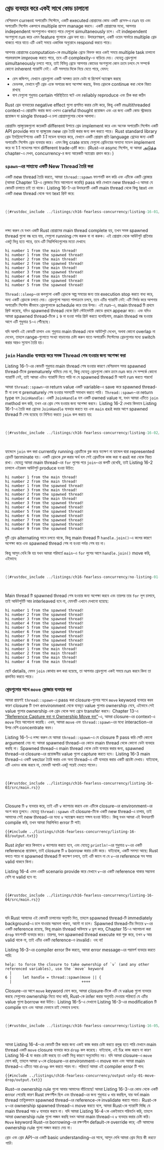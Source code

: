## থ্রেড ব্যবহার করে একই সাথে কোড চালানো

বেশিরভাগ current অপারেটিং সিস্টেমে, একটি executed প্রোগ্রামের কোড একটি _প্রসেস_-এ run হয় এবং অপারেটিং সিস্টেম একসাথে multiple প্রসেস manage করবে। একটি প্রোগ্রামের মধ্যে, আপনার independent অংশগুলোও থাকতে পারে যেগুলো simultaneously চলে। এই independent অংশগুলো run করে এমন feature গুলোকে _থ্রেড_ বলা হয়। উদাহরণস্বরূপ, একটি ওয়েব সার্ভারে multiple থ্রেড থাকতে পারে যাতে এটি একই সময়ে একাধিক অনুরোধে respond করতে পারে।

আপনার প্রোগ্রামের computation-কে multiple থ্রেডে বিভক্ত করে একই সময়ে multiple task চালানো পারফরম্যান্স improve করতে পারে, তবে এটি complexity-ও বাড়িয়ে দেয়। যেহেতু থ্রেডগুলো simultaneously চলতে পারে, তাই বিভিন্ন থ্রেডে আপনার কোডের অংশগুলো কোন ক্রমে চলবে সে সম্পর্কে কোনো inherent গ্যারান্টি নেই। এটি সমস্যার দিকে নিয়ে যেতে পারে, যেমন:

-   রেস কন্ডিশন, যেখানে থ্রেডগুলো একটি অসঙ্গত ক্রমে ডেটা বা রিসোর্স অ্যাক্সেস করছে
-   ডেডলক, যেখানে দুটি থ্রেড একে অপরের জন্য অপেক্ষা করছে, উভয় থ্রেডকে continue করা থেকে বিরত রাখছে
-   বাগ যেগুলো শুধুমাত্র certain পরিস্থিতিতে ঘটে এবং reliably reproduce এবং ঠিক করা কঠিন

Rust থ্রেড ব্যবহারের negative effect গুলো প্রশমিত করার চেষ্টা করে, কিন্তু একটি multithreaded context-এ প্রোগ্রামিং করার জন্য এখনও careful thought প্রয়োজন এবং এর জন্য একটি কোড স্ট্রাকচার প্রয়োজন যা single thread-এ চলা প্রোগ্রামগুলোর থেকে আলাদা।

প্রোগ্রামিং ল্যাঙ্গুয়েজগুলো কয়েকটি different উপায়ে থ্রেড implement করে এবং অনেক অপারেটিং সিস্টেম একটি API provide করে যা ল্যাঙ্গুয়েজ new থ্রেড তৈরি করার জন্য কল করতে পারে। Rust standard library থ্রেড ইমপ্লিমেন্টেশনের একটি _1:1_ মডেল ব্যবহার করে, যেখানে একটি প্রোগ্রাম প্রতি language থ্রেডের জন্য একটি অপারেটিং সিস্টেম থ্রেড ব্যবহার করে। এমন কিছু crate রয়েছে যেগুলো থ্রেডিংয়ের অন্যান্য মডেল implement করে যা 1:1 মডেলের সাথে different trade-off করে। (Rust-এর async সিস্টেম, যা আমরা அடுத்த chapter-এ দেখব, concurrency-র জন্য আরেকটি অ্যাপ্রোচ প্রদান করে।)

### `spawn`-এর সাহায্যে একটি New Thread তৈরি করা

একটি new thread তৈরি করতে, আমরা `thread::spawn` ফাংশনটি কল করি এবং এটিকে একটি ক্লোজার (আমরা Chapter 13-এ ক্লোজার নিয়ে আলোচনা করেছি) pass করি যেখানে new thread-এ আমরা যে কোডটি চালাতে চাই তা থাকে। Listing 16-1-এর উদাহরণটি একটি main thread থেকে কিছু text এবং একটি new thread থেকে অন্য text প্রিন্ট করে:

<Listing number="16-1" file-name="src/main.rs" caption="Main thread-এ অন্য কিছু প্রিন্ট করার সময় একটি new thread-এ কিছু প্রিন্ট করা">

```rust
{{#rustdoc_include ../listings/ch16-fearless-concurrency/listing-16-01/src/main.rs}}
```

</Listing>

লক্ষ্য করুন যে যখন একটি Rust প্রোগ্রামের main thread complete হয়, তখন সমস্ত spawned thread গুলো বন্ধ হয়ে যায়, সেগুলো running শেষ করুক বা না করুক। এই প্রোগ্রাম থেকে আউটপুট প্রতিবার একটু ভিন্ন হতে পারে, তবে এটি নিম্নলিখিতগুলোর মতো দেখাবে:

<!-- Not extracting output because changes to this output aren't significant;
the changes are likely to be due to the threads running differently rather than
changes in the compiler -->

```text
hi number 1 from the main thread!
hi number 1 from the spawned thread!
hi number 2 from the main thread!
hi number 2 from the spawned thread!
hi number 3 from the main thread!
hi number 3 from the spawned thread!
hi number 4 from the main thread!
hi number 4 from the spawned thread!
hi number 5 from the spawned thread!
```

`Thread::sleep`-এর কলগুলো একটি থ্রেডকে অল্প সময়ের জন্য তার execution stop করতে বাধ্য করে, অন্য একটি থ্রেডকে চলতে দেয়। থ্রেডগুলো সম্ভবত পালাক্রমে চলবে, তবে এটির গ্যারান্টি নেই: এটি নির্ভর করে আপনার অপারেটিং সিস্টেম কীভাবে থ্রেডগুলোকে schedule করে তার উপর। এই run-এ, main thread টি প্রথমে প্রিন্ট করেছে, যদিও spawned thread থেকে প্রিন্ট স্টেটমেন্টটি কোডে প্রথমে appear করে। এবং যদিও আমরা spawned thread-টিকে `i` `9` না হওয়া পর্যন্ত প্রিন্ট করতে বলেছিলাম, main thread বন্ধ হওয়ার আগে এটি শুধুমাত্র `5`-এ পৌঁছেছে।

যদি আপনি এই কোডটি চালান এবং শুধুমাত্র main thread থেকে আউটপুট দেখেন, অথবা কোনো overlap না দেখেন, তাহলে range-গুলোতে সংখ্যা বাড়ানোর চেষ্টা করুন যাতে অপারেটিং সিস্টেমের থ্রেডগুলোর মধ্যে switch করার আরও সুযোগ তৈরি হয়।

### `join` Handle ব্যবহার করে সমস্ত Thread শেষ হওয়ার জন্য অপেক্ষা করা

Listing 16-1-এর কোডটি শুধুমাত্র main thread শেষ হওয়ার কারণে বেশিরভাগ সময় spawned thread-টিকে prematurely থামিয়ে দেয় না, কিন্তু যেহেতু থ্রেডগুলো কোন ক্রমে run করে সে সম্পর্কে কোনো গ্যারান্টি নেই, তাই আমরা এটাও গ্যারান্টি দিতে পারি না যে spawned thread টি আদৌ run করতে পারবে!

আমরা `thread::spawn`-এর return value একটি variable-এ save করে spawned thread-টি না চলা বা prematurely শেষ হওয়ার সমস্যাটি সমাধান করতে পারি। `Thread::spawn`-এর return type হল `JoinHandle`। একটি `JoinHandle` হল একটি owned value যা, যখন আমরা এটিতে `join` method কল করি, তখন এর থ্রেড শেষ হওয়ার জন্য অপেক্ষা করবে। Listing 16-2 দেখায় কিভাবে Listing 16-1-এ তৈরি করা থ্রেডের `JoinHandle` ব্যবহার করতে হয় এবং `main` exit করার আগে spawned thread টি শেষ হয়েছে তা নিশ্চিত করতে `join` কল করতে হয়:

<Listing number="16-2" file-name="src/main.rs" caption="থ্রেডটি সম্পূর্ণ run হয়েছে তা নিশ্চিত করতে `thread::spawn` থেকে একটি `JoinHandle` সংরক্ষণ করা">

```rust
{{#rustdoc_include ../listings/ch16-fearless-concurrency/listing-16-02/src/main.rs}}
```

</Listing>

হ্যান্ডেলে `join` কল করা currently running থ্রেডটিকে ব্লক করে যতক্ষণ না হ্যান্ডেল দ্বারা represented থ্রেডটি terminate হয়। একটি থ্রেডকে _ব্লক_ করার অর্থ হল সেই থ্রেডটিকে কাজ করা বা exit করা থেকে বিরত রাখা। যেহেতু আমরা main thread-এর `for` লুপের পরে `join`-এর কলটি রেখেছি, তাই Listing 16-2 চালালে এইরকম আউটপুট produce হওয়া উচিত:

<!-- Not extracting output because changes to this output aren't significant;
the changes are likely to be due to the threads running differently rather than
changes in the compiler -->

```text
hi number 1 from the main thread!
hi number 2 from the main thread!
hi number 1 from the spawned thread!
hi number 3 from the main thread!
hi number 2 from the spawned thread!
hi number 4 from the main thread!
hi number 3 from the spawned thread!
hi number 4 from the spawned thread!
hi number 5 from the spawned thread!
hi number 6 from the spawned thread!
hi number 7 from the spawned thread!
hi number 8 from the spawned thread!
hi number 9 from the spawned thread!
```

দুটি থ্রেড alternating ভাবে চলতে থাকে, কিন্তু main thread টি `handle.join()`-এ কলের কারণে অপেক্ষা করে এবং spawned thread শেষ না হওয়া পর্যন্ত শেষ হয় না।

কিন্তু আসুন দেখি কি হয় যখন আমরা পরিবর্তে `main`-এ `for` লুপের আগে `handle.join()` move করি, এইভাবে:

<Listing file-name="src/main.rs">

```rust
{{#rustdoc_include ../listings/ch16-fearless-concurrency/no-listing-01-join-too-early/src/main.rs}}
```

</Listing>

Main thread টি spawned thread শেষ হওয়ার জন্য অপেক্ষা করবে এবং তারপর তার `for` লুপ চালাবে, তাই আউটপুটটি আর interleaved হবে না, যেমনটি এখানে দেখানো হয়েছে:

<!-- Not extracting output because changes to this output aren't significant;
the changes are likely to be due to the threads running differently rather than
changes in the compiler -->

```text
hi number 1 from the spawned thread!
hi number 2 from the spawned thread!
hi number 3 from the spawned thread!
hi number 4 from the spawned thread!
hi number 5 from the spawned thread!
hi number 6 from the spawned thread!
hi number 7 from the spawned thread!
hi number 8 from the spawned thread!
hi number 9 from the spawned thread!
hi number 1 from the main thread!
hi number 2 from the main thread!
hi number 3 from the main thread!
hi number 4 from the main thread!
```

ছোট details, যেমন `join` কোথায় কল করা হয়েছে, তা আপনার থ্রেডগুলো একই সময়ে run করবে কিনা তা প্রভাবিত করতে পারে।

### থ্রেডগুলোর সাথে `move` ক্লোজার ব্যবহার করা

আমরা প্রায়শই `thread::spawn`-এ pass করা closure-গুলোর সাথে `move` keyword ব্যবহার করব কারণ closure টি তখন environment থেকে ব্যবহৃত value গুলোর ownership নেবে, এইভাবে সেই value গুলোর ownership এক থ্রেড থেকে অন্য থ্রেডে transfer করবে। Chapter 13-এ [“Reference Capture করা বা Ownership Move করা”][capture]-এ, আমরা closure-এর context-এ `move` নিয়ে আলোচনা করেছি। এখন, আমরা `move` এবং `thread::spawn`-এর মধ্যে interaction-এর উপর বেশি concentrate করব।

Listing 16-1-এ লক্ষ্য করুন যে আমরা `thread::spawn`-এ যে closure টি pass করি সেটি কোনো argument নেয় না: আমরা spawned thread-এর কোডে main thread থেকে কোনো ডেটা ব্যবহার করছি না। Spawned thread-এ main thread থেকে ডেটা ব্যবহার করার জন্য, spawned thread-এর closure-এর প্রয়োজনীয় value গুলো capture করতে হবে। Listing 16-3 main thread-এ একটি vector তৈরি করার এবং অন্য thread-এ এটি ব্যবহার করার একটি প্রচেষ্টা দেখায়। যাইহোক, এটি এখনও কাজ করবে না, যেমনটি আপনি একটু পরেই দেখতে পাবেন।

<Listing number="16-3" file-name="src/main.rs" caption="অন্য থ্রেডে main thread দ্বারা তৈরি একটি vector ব্যবহার করার চেষ্টা">

```rust,ignore,does_not_compile
{{#rustdoc_include ../listings/ch16-fearless-concurrency/listing-16-03/src/main.rs}}
```

</Listing>

Closure টি `v` ব্যবহার করে, তাই এটি `v` ক্যাপচার করবে এবং এটিকে closure-এর environment-এর অংশ করে তুলবে। যেহেতু `thread::spawn` এই closure-টিকে একটি new thread-এ চালায়, তাই আমাদের সেই new thread-এর মধ্যে `v` অ্যাক্সেস করতে সক্ষম হওয়া উচিত। কিন্তু যখন আমরা এই উদাহরণটি compile করি, তখন আমরা নিম্নলিখিত error টি পাই:

```console
{{#include ../listings/ch16-fearless-concurrency/listing-16-03/output.txt}}
```

Rust _infer_ করে কিভাবে `v` ক্যাপচার করতে হবে, এবং যেহেতু `println!`-এর শুধুমাত্র `v`-এর একটি reference প্রয়োজন, তাই closure টি `v` borrow করার চেষ্টা করে। যাইহোক, একটি সমস্যা আছে: Rust বলতে পারে না spawned thread টি কতক্ষণ চলবে, তাই এটি জানে না যে `v`-এর reference সব সময় valid থাকবে কিনা।

Listing 16-4 এমন একটি scenario provide করে যেখানে `v`-এর একটি reference থাকার সম্ভাবনা বেশি যা valid হবে না:

<Listing number="16-4" file-name="src/main.rs" caption="একটি থ্রেড যেখানে একটি ক্লোজার রয়েছে যা `v`-এর একটি reference ক্যাপচার করার চেষ্টা করে এমন একটি main thread থেকে যা `v` ড্রপ করে">

```rust,ignore,does_not_compile
{{#rustdoc_include ../listings/ch16-fearless-concurrency/listing-16-04/src/main.rs}}
```

</Listing>

যদি Rust আমাদের এই কোডটি চালানোর অনুমতি দিত, তাহলে spawned thread-টি immediately background-এ চলে যাওয়ার সম্ভাবনা থাকত, আদৌ না চলে। Spawned thread-টির ভিতরে `v`-এর একটি reference রয়েছে, কিন্তু main thread অবিলম্বে `v` ড্রপ করে, Chapter 15-এ আলোচনা করা `drop` ফাংশনটি ব্যবহার করে। তারপর, যখন spawned thread execute করা শুরু করে, তখন `v` আর valid থাকে না, তাই এটির একটি reference-ও invalid। ওহ না!

Listing 16-3-এর compiler error ঠিক করতে, আমরা error message-এর পরামর্শ ব্যবহার করতে পারি:

<!-- manual-regeneration
after automatic regeneration, look at listings/ch16-fearless-concurrency/listing-16-03/output.txt and copy the relevant part
-->

```text
help: to force the closure to take ownership of `v` (and any other referenced variables), use the `move` keyword
  |
6 |     let handle = thread::spawn(move || {
  |                                ++++
```

Closure-এর আগে `move` keyword যোগ করে, আমরা closure-টিকে এটি যে value গুলো ব্যবহার করছে সেগুলোর ownership নিতে বাধ্য করি, Rust-কে infer করার অনুমতি দেওয়ার পরিবর্তে যে এটির value গুলো borrow করা উচিত। Listing 16-5-এ দেখানো Listing 16-3-এর modification টি compile হবে এবং আমরা যেভাবে চাই সেভাবে চলবে:

<Listing number="16-5" file-name="src/main.rs" caption="`move` keyword ব্যবহার করে একটি closure-কে এটি যে value গুলো ব্যবহার করে সেগুলোর ownership নিতে বাধ্য করা">

```rust
{{#rustdoc_include ../listings/ch16-fearless-concurrency/listing-16-05/src/main.rs}}
```

</Listing>

আমরা Listing 16-4-এর কোডটি ঠিক করার জন্য একই কাজ করার চেষ্টা করতে প্রলুব্ধ হতে পারি যেখানে main thread একটি `move` closure ব্যবহার করে `drop` কল করেছে। যাইহোক, এই fix কাজ করবে না কারণ Listing 16-4 যা করার চেষ্টা করছে তা একটি ভিন্ন কারণে অনুমোদিত নয়। যদি আমরা closure-এ `move` যোগ করি, তাহলে আমরা `v`-কে closure-এর environment-এ move করব এবং আমরা main thread-এ এটিতে আর `drop` কল করতে পারব না। পরিবর্তে আমরা এই compiler error টি পাব:

```console
{{#include ../listings/ch16-fearless-concurrency/output-only-01-move-drop/output.txt}}
```

Rust-এর ownership rule গুলো আবার আমাদের বাঁচিয়েছে! আমরা Listing 16-3-এর কোড থেকে একটি error পেয়েছি কারণ Rust রক্ষণশীল ছিল এবং thread-এর জন্য শুধুমাত্র `v` ধার করছিল, যার অর্থ main thread তাত্ত্বিকভাবে spawned thread-এর reference-কে invalidate করতে পারত। Rust-কে `v`-এর ownership spawned thread-এ move করতে বলে, আমরা Rust-কে গ্যারান্টি দিচ্ছি যে main thread আর `v` ব্যবহার করবে না। যদি আমরা Listing 16-4-কে একইভাবে পরিবর্তন করি, তাহলে আমরা ownership rule গুলো লঙ্ঘন করছি যখন আমরা main thread-এ `v` ব্যবহার করার চেষ্টা করি। `Move` keyword Rust-এর borrowing-এর রক্ষণশীল default-কে override করে; এটি আমাদের ownership rule গুলো লঙ্ঘন করতে দেয় না।

থ্রেড এবং থ্রেড API-এর একটি basic understanding-এর সাথে, আসুন দেখি আমরা থ্রেড দিয়ে কী _করতে পারি_।

[capture]: ch13-01-closures.html#capturing-references-or-moving-ownership
